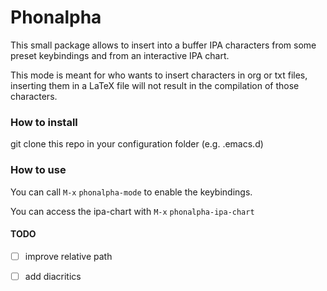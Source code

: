 # Phonalpha

This small package allows to insert into a buffer IPA characters from some preset keybindings and from an interactive IPA chart.

This mode is meant for who wants to insert characters in org or txt files, inserting them in a LaTeX file will not result in the compilation of those characters.

### How to install

git clone this repo in your configuration folder (e.g. .emacs.d)

### How to use

You can call `M-x` `phonalpha-mode` to enable the keybindings.

You can access the ipa-chart with `M-x` `phonalpha-ipa-chart`

#### TODO 

-   [ ] improve relative path
-   [ ] add diacritics

